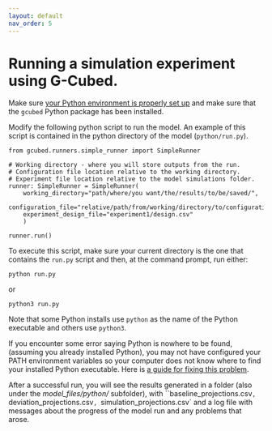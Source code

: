 ```yaml
---
layout: default
nav_order: 5
---
```

# Running a simulation experiment using G-Cubed.

Make sure [your Python environment is properly set up](2env_setup.md) and make sure that the `gcubed` Python package has been installed.

Modify the following python script to run the model. An example of this script is contained in the python directory of the model (`python/run.py`).

```
from gcubed.runners.simple_runner import SimpleRunner

# Working directory - where you will store outputs from the run.
# Configuration file location relative to the working directory.
# Experiment file location relative to the model simulations folder.
runner: SimpleRunner = SimpleRunner(
    working_directory="path/where/you want/the/results/to/be/saved/",
    configuration_file="relative/path/from/working/directory/to/configuration2R164.csv", 
    experiment_design_file="experiment1/design.csv"
    )

runner.run()
```

To execute this script, make sure your current directory is the one that contains the `run.py` script and then,
at the command prompt, run either:

```
python run.py
```

or 

```
python3 run.py
```

Note that some Python installs use `python` as the name of the Python executable and others use `python3`.

If you encounter some error saying Python is nowhere to be found, (assuming you already installed Python), you may not have configured your PATH environment variables so your computer does not know where to find your installed Python executable. Here is [a guide for fixing this problem](https://stackoverflow.com/questions/6318156/adding-python-to-path-on-windows).

After a successful run, you will see the results generated in a folder (also under the *model_files/python/* subfolder), with ``baseline_projections.csv`, `deviation_projections.csv`, `simulation_projections.csv` and a log file with messages about the progress of the model run and any problems that arose.
